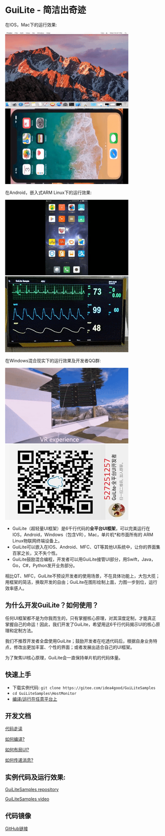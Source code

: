 # GuiLite - 简洁出奇迹
在IOS，Mac下的运行效果:

![Mac](doc/Mac.gif) ![IOS](doc/Ios.landscape.gif)

在Android，嵌入式ARM Linux下的运行效果:

![Android](doc/Android.gif) ![Linux](doc/Linux.gif)

在Windows混合现实下的运行效果及开发者QQ群:

![Win MR](doc/WinMR.gif) ![QQ group: 527251257](doc/qq.group.jpg)

- GuiLite（超轻量UI框架）是6千行代码的**全平台UI框架**，可以完美运行在IOS，Android，Windows（包含VR），Mac，单片机*和市面所有的 ARM Linux物联网终端设备上。
- GuiLite可以嵌入在IOS、Android、MFC、QT等其他UI系统中，让你的界面集百家之长，又不失个性。
- GuiLite鼓励混合编程，开发者可以用GuiLite接管UI部分，用Swift，Java，Go，C#，Python发开业务部分。

相比QT、MFC，GuiLite不预设开发者的使用场景，不在具体功能上，大包大揽；用框架的简洁，换取开发的自由；GuiLite在图形绘制上面，力图一步到位，运行效率感人。

## 为什么开发GuiLite？如何使用？
任何UI框架都不是为你我而生的，只有掌握核心原理，对其深度定制，才能真正掌握自己的命运！因此，我们开发了GuiLite，希望用这6千行代码揭示UI的核心原理和定制方法。

我们不推荐开发者全盘使用GuiLite；鼓励开发者在吃透代码后，根据自身业务特点，修改出更加丰富、个性的界面；或者发展出适合自己的UI框架。

为了聚焦UI核心原理，GuiLite会一直保持单片机的代码体量。

## 快速上手
- 下载实例代码: `git clone https://gitee.com/idea4good/GuiLiteSamples`
- `cd GuiLiteSamples\HostMonitor`
- [编译/运行在任意平台上](https://gitee.com/idea4good/GuiLiteSamples/tree/master/HostMonitor/README.md)

## 开发文档
[代码走读](doc/CodeWalkthough-cn.md)

[如何编译?](doc/HowToBuild.md)

[如何布局UI?](doc/HowLayoutWork.md)

[如何传递消息?](doc/HowMessageWork.md)

## 实例代码及运行效果:
[GuiLiteSamples repository](https://gitee.com/idea4good/GuiLiteSamples)

[GuiLiteSamples video](http://v.youku.com/v_show/id_XMzA5NTMzMTYyOA)

## 代码镜像
[GitHub链接](https://github.com/idea4good/GuiLite)
